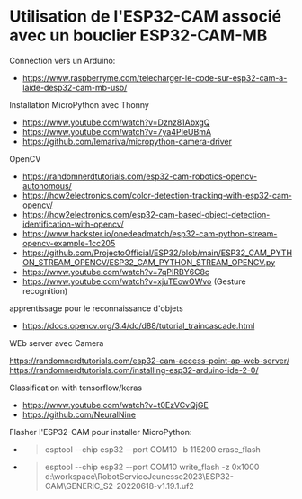 # Utilisation de l'ESP32-CAM associé avec un bouclier ESP32-CAM-MB

Connection vers un Arduino:

- https://www.raspberryme.com/telecharger-le-code-sur-esp32-cam-a-laide-desp32-cam-mb-usb/

Installation MicroPython avec Thonny

- https://www.youtube.com/watch?v=Dznz81AbxgQ
- https://www.youtube.com/watch?v=7ya4PIeUBmA
- https://github.com/lemariva/micropython-camera-driver

OpenCV

- https://randomnerdtutorials.com/esp32-cam-robotics-opencv-autonomous/
- https://how2electronics.com/color-detection-tracking-with-esp32-cam-opencv/
- https://how2electronics.com/esp32-cam-based-object-detection-identification-with-opencv/
- https://www.hackster.io/onedeadmatch/esp32-cam-python-stream-opencv-example-1cc205
- https://github.com/ProjectoOfficial/ESP32/blob/main/ESP32_CAM_PYTHON_STREAM_OPENCV/ESP32_CAM_PYTHON_STREAM_OPENCV.py
- https://www.youtube.com/watch?v=7qPIRBY6C8c
- https://www.youtube.com/watch?v=xjuTEowOWvo (Gesture recognition)

apprentissage pour le reconnaissance d'objets

- https://docs.opencv.org/3.4/dc/d88/tutorial_traincascade.html

WEb server avec Camera

https://randomnerdtutorials.com/esp32-cam-access-point-ap-web-server/
https://randomnerdtutorials.com/installing-esp32-arduino-ide-2-0/

Classification with tensorflow/keras

- https://www.youtube.com/watch?v=t0EzVCvQjGE
- https://github.com/NeuralNine

Flasher l'ESP32-CAM pour installer MicroPython:

- >esptool --chip esp32 --port COM10 -b 115200 erase_flash
- >esptool --chip esp32 --port COM10 write_flash -z 0x1000 d:\workspace\RobotServiceJeunesse2023\ESP32-CAM\GENERIC_S2-20220618-v1.19.1.uf2
